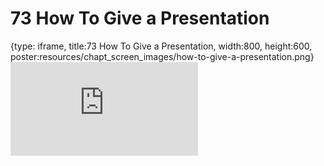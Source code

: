 # 73 How To Give a Presentation
 
{type: iframe, title:73 How To Give a Presentation, width:800, height:600, poster:resources/chapt_screen_images/how-to-give-a-presentation.png}
![](https://datatrail-jhu.github.io/DataTrail_ReOrg/no_toc/how-to-give-a-presentation.html)
 

 
